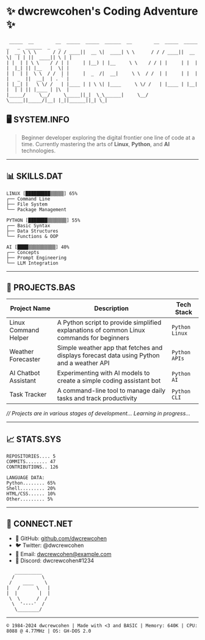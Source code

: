 # ✨ dwcrewcohen's Coding Adventure ✨

```
 _____  __        __  _____  _____  ______  __        __  _____  _____  _   _  ______  _   _ 
|  __ \ \ \      / / / ____||  __ \|  ____| \ \      / / / ____||  __ \|  | | ||  ____|| \ | |
| |  | | \ \    / / | |     | |__) | |__     \ \    / / | |     | |  | |  |_| || |__   |  \| |
| |  | |  \ \  / /  | |     |  _  /|  __|     \ \  / /  | |     | |  | |   _  ||  __|  | . ` |
| |__| |   \ \/ /   | |____ | | \ \| |____     \ \/ /   | |____ | |__| |  | | || |____ | |\  |
|_____/     \__/     \_____||_|  \_\______|     \__/     \_____||_____/|__| |_||______||_| \_|
```

## 🖥️ SYSTEM.INFO
> Beginner developer exploring the digital frontier one line of code at a time.
> Currently mastering the arts of **Linux**, **Python**, and **AI** technologies.

---

## 📊 SKILLS.DAT
```
LINUX [█████████▒▒▒▒▒] 65%
┌── Command Line
├── File System
└── Package Management

PYTHON [███████▒▒▒▒▒▒▒] 55%
┌── Basic Syntax
├── Data Structures
└── Functions & OOP

AI [████▒▒▒▒▒▒▒▒▒▒] 40%
┌── Concepts
├── Prompt Engineering
└── LLM Integration
```

---

## 💾 PROJECTS.BAS
| Project Name | Description | Tech Stack |
|--------------|-------------|------------|
| Linux Command Helper | A Python script to provide simplified explanations of common Linux commands for beginners | `Python` `Linux` |
| Weather Forecaster | Simple weather app that fetches and displays forecast data using Python and a weather API | `Python` `APIs` |
| AI Chatbot Assistant | Experimenting with AI models to create a simple coding assistant bot | `Python` `AI` |
| Task Tracker | A command-line tool to manage daily tasks and track productivity | `Python` `CLI` |

*// Projects are in various stages of development... Learning in progress...*

---

## 📈 STATS.SYS
```
REPOSITORIES.... 5
COMMITS........ 47
CONTRIBUTIONS.. 126

LANGUAGE DATA:
Python........ 65%
Shell......... 20%
HTML/CSS...... 10%
Other......... 5%
```

---

## 📡 CONNECT.NET
- 🔗 GitHub: [github.com/dwcrewcohen](https://github.com/dwcrewcohen)
- 🐦 Twitter: @dwcrewcohen
- 📧 Email: dwcrewcohen@example.com
- 💬 Discord: dwcrewcohen#1234

```
   __________
  /          \
 /    ____    \
|   /      \   |
|  |        |  |
 \  \      /  /
  \  '----'  /
   \________/
```

---

```
© 1984-2024 dwcrewcohen | Made with <3 and BASIC | Memory: 640K | CPU: 8088 @ 4.77MHz | OS: GH-DOS 2.0
```
